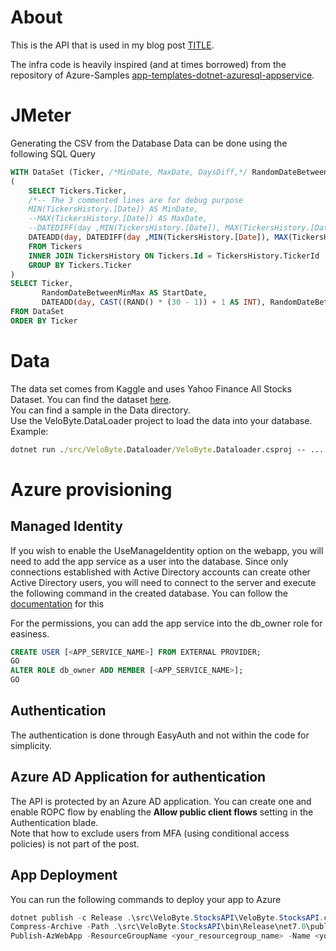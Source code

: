 # About
This is the API that is used in my blog post [TITLE](https://www.domstamand.com/).

The infra code is heavily inspired (and at times borrowed) from the repository of Azure-Samples [app-templates-dotnet-azuresql-appservice](https://github.com/Azure-Samples/app-templates-dotnet-azuresql-appservice/tree/main).

# JMeter
Generating the CSV from the Database Data can be done using the following SQL Query
```sql
WITH DataSet (Ticker, /*MinDate, MaxDate, DaysDiff,*/ RandomDateBetweenMinMax) AS
(
	SELECT Tickers.Ticker,
	/*-- The 3 commented lines are for debug purpose
	MIN(TickersHistory.[Date]) AS MinDate,
	--MAX(TickersHistory.[Date]) AS MaxDate,
	--DATEDIFF(day ,MIN(TickersHistory.[Date]), MAX(TickersHistory.[Date])) AS DaysDiff,*/
	DATEADD(day, DATEDIFF(day ,MIN(TickersHistory.[Date]), MAX(TickersHistory.[Date])) / CAST((RAND() * (10 - 2)) + 2 AS INT) /* Rand(2,10)*/, MIN(TickersHistory.[Date])) AS RandomDateBetweenMinMax
	FROM Tickers
	INNER JOIN TickersHistory ON Tickers.Id = TickersHistory.TickerId
	GROUP BY Tickers.Ticker
)
SELECT Ticker,
	   RandomDateBetweenMinMax AS StartDate,
	   DATEADD(day, CAST((RAND() * (30 - 1)) + 1 AS INT), RandomDateBetweenMinMax) /* Rand(1,30)*/ AS EndDate
FROM DataSet
ORDER BY Ticker
```

# Data
The data set comes from Kaggle and uses Yahoo Finance All Stocks Dataset. You can find the dataset [here](https://www.kaggle.com/datasets/tanavbajaj/yahoo-finance-all-stocks-dataset-daily-update).
<br/>You can find a sample in the Data directory.
<br/>Use the VeloByte.DataLoader project to load the data into your database.
<br/>Example:
```cmd
dotnet run ./src/VeloByte.Dataloader/VeloByte.Dataloader.csproj -- ...
```

# Azure provisioning
## Managed Identity

If you wish to enable the UseManageIdentity option on the webapp, you will need to add the app service as a user into the database.
Since only connections established with Active Directory accounts can create other Active Directory users, you will need to connect to the server and execute the following command in the created database.
You can follow the [documentation](https://learn.microsoft.com/en-us/azure/app-service/tutorial-connect-msi-sql-database?tabs=windowsclient%2Cef%2Cdotnet#grant-permissions-to-managed-identity) for this

For the permissions, you can add the app service into the db_owner role for easiness.
```sql
CREATE USER [<APP_SERVICE_NAME>] FROM EXTERNAL PROVIDER;
GO
ALTER ROLE db_owner ADD MEMBER [<APP_SERVICE_NAME>];
GO
```

## Authentication
The authentication is done through EasyAuth and not within the code for simplicity.

## Azure AD Application for authentication
The API is protected by an Azure AD application. You can create one and enable ROPC flow by enabling the **Allow public client flows** setting in the Authentication blade.
<br/>Note that how to exclude users from MFA (using conditional access policies) is not part of the post.

## App Deployment
You can run the following commands to deploy your app to Azure
```powershell
dotnet publish -c Release .\src\VeloByte.StocksAPI\VeloByte.StocksAPI.csproj
Compress-Archive -Path .\src\VeloByte.StocksAPI\bin\Release\net7.0\publish\* -DestinationPath ..\Temp\VeloByte.API.zip
Publish-AzWebApp -ResourceGroupName <your_resourcegroup_name> -Name <your_web_app_name> -ArchivePath ..\Temp\VeloByte.API.zip -Force
```